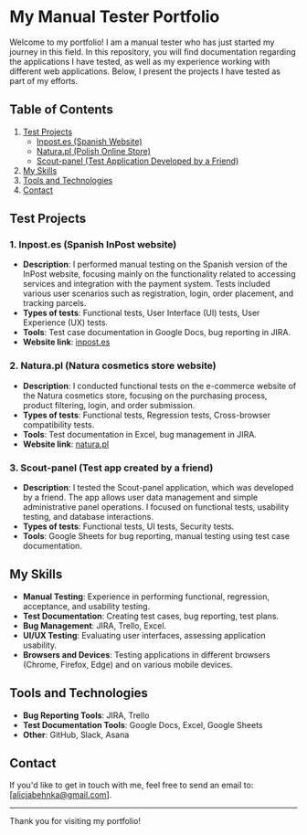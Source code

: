 # My Manual Tester Portfolio

Welcome to my portfolio! I am a manual tester who has just started my journey in this field. In this repository, you will find documentation regarding the applications I have tested, as well as my experience working with different web applications. Below, I present the projects I have tested as part of my efforts.

## Table of Contents
1. [Test Projects](#test-projects)
   - [Inpost.es (Spanish Website)](#inpostes-spanish-website)
   - [Natura.pl (Polish Online Store)](#natura-pl-polish-online-store)
   - [Scout-panel (Test Application Developed by a Friend)](#scout-panel-test-application-developed-by-a-friend)
2. [My Skills](#my-skills)
3. [Tools and Technologies](#tools-and-technologies)
4. [Contact](#contact)

## Test Projects

### 1. **Inpost.es (Spanish InPost website)**
   - **Description**: I performed manual testing on the Spanish version of the InPost website, focusing mainly on the functionality related to accessing services and integration with the payment system. Tests included various user scenarios such as registration, login, order placement, and tracking parcels.
   - **Types of tests**: Functional tests, User Interface (UI) tests, User Experience (UX) tests.
   - **Tools**: Test case documentation in Google Docs, bug reporting in JIRA.
   - **Website link**: [inpost.es](https://www.inpost.es)

### 2. **Natura.pl (Natura cosmetics store website)**
   - **Description**: I conducted functional tests on the e-commerce website of the Natura cosmetics store, focusing on the purchasing process, product filtering, login, and order submission.
   - **Types of tests**: Functional tests, Regression tests, Cross-browser compatibility tests.
   - **Tools**: Test documentation in Excel, bug management in JIRA.
   - **Website link**: [natura.pl](https://www.natura.pl)

### 3. **Scout-panel (Test app created by a friend)**
   - **Description**: I tested the Scout-panel application, which was developed by a friend. The app allows user data management and simple administrative panel operations. I focused on functional tests, usability testing, and database interactions.
   - **Types of tests**: Functional tests, UI tests, Security tests.
   - **Tools**: Google Sheets for bug reporting, manual testing using test case documentation.

## My Skills

- **Manual Testing**: Experience in performing functional, regression, acceptance, and usability testing.
- **Test Documentation**: Creating test cases, bug reporting, test plans.
- **Bug Management**: JIRA, Trello, Excel.
- **UI/UX Testing**: Evaluating user interfaces, assessing application usability.
- **Browsers and Devices**: Testing applications in different browsers (Chrome, Firefox, Edge) and on various mobile devices.

## Tools and Technologies

- **Bug Reporting Tools**: JIRA, Trello
- **Test Documentation Tools**: Google Docs, Excel, Google Sheets
- **Other**: GitHub, Slack, Asana

## Contact

If you'd like to get in touch with me, feel free to send an email to: [alicjabehnka@gmail.com].

---

Thank you for visiting my portfolio!
